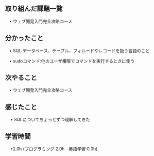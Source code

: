 ## 取り組んだ課題一覧

 　• ウェブ開発入門完全攻略コース

## 分かったこと

 　• SQL:データベース、テーブル、フィルードやレコードを扱う言語のこと

 　• sudoコマンド:他のユーザ権限でコマンドを実行するときに使う

## 次やること　
           
 　• ウェブ開発入門完全攻略コース

## 感じたこと

　 • SQLについてちょっとずつ理解してきた

## 学習時間

　 •2.0h (プログラミング:2.0h　英語学習:0.0h)